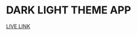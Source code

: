 # DARK LIGHT THEME APP

[LIVE LINK](https://647dac6c78dbed4e6d7a34e5--voluble-zabaione-d0b9c6.netlify.app/)